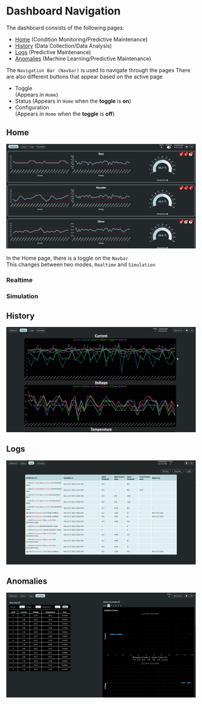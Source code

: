 # Dashboard Navigation
The dashboard consists of the following pages:
- [Home](/dashboardnav?id=home) (Condition Monitoring/Predictive Maintenance)
- [History](/dashboardnav?id=history) (Data Collection/Data Analysis)
- [Logs](/dashboardnav?id=logs) (Predictive Maintenance)
- [Anomalies](/dashboardnav?id=anomalies) (Machine Learning/Predictive Maintenance)

The `Navigation Bar (Navbar)` is used to navigate through the pages
There are also different buttons that appear based on the active page
- Toggle <i class="fa-solid fa-toggle-on fa-xl"></i><br>
  (Appears in `Home`)
- Status
  (Appears in `Home` when the **toggle** is **on**)
- Configuration <i class="fa-solid fa-sliders fa-xl"></i><br>
  (Appears in `Home` when the **toggle** is **off**)

## Home
[![](/img/home/home.jpg)](https://imgur.com/a/6idnqeU)

In the Home page, there is a toggle <i class="fa-solid fa-toggle-on fa-2xl"></i> on the `Navbar`   
This changes between two modes, `Realtime` and `Simulation`


### Realtime


### Simulation

## History
[![](/img/history/history.jpg)](https://imgur.com/gsfYktp)


## Logs
[![](/img/logs/logs.jpg)](https://imgur.com/H8Qvv6k)

## Anomalies
[![](/img/anomalies/anomalies.jpg)](https://imgur.com/yODI34R)